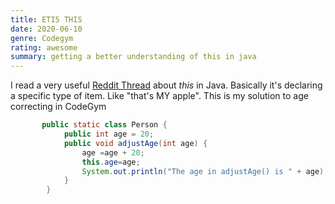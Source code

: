 ```yaml
---
title: ETI5 THIS
date: 2020-06-10
genre: Codegym
rating: awesome
summary: getting a better understanding of this in java
---
```


I read a very useful [Reddit Thread](https://www.reddit.com/r/learnprogramming/comments/5u1fec/java_eli5_use_of_thisvariable_in_java/) about _this_ in Java. Basically it's declaring a  specific type of item. Like "that's MY apple".
This is my solution to age correcting in CodeGym

```java
       public static class Person {
            public int age = 20;
            public void adjustAge(int age) {
                age =age + 20;
                this.age=age;
                System.out.println("The age in adjustAge() is " + age);
            }
        }
```    